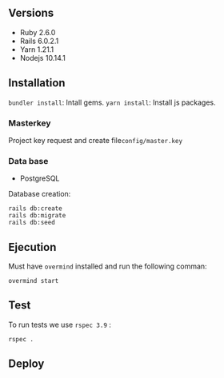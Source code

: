 ## Versions
* Ruby 2.6.0
* Rails 6.0.2.1
* Yarn 1.21.1
* Nodejs 10.14.1

## Installation

`bundler install`: Intall gems.
`yarn install`: Install js packages.

### Masterkey
Project key request and create file`config/master.key`

### Data base
* PostgreSQL

Database creation:
```
rails db:create
rails db:migrate
rails db:seed
```

## Ejecution
Must have `overmind` installed and run the following comman:

```
overmind start
```

## Test
To run tests we use `rspec 3.9`  :
```
rspec .
```

## Deploy
